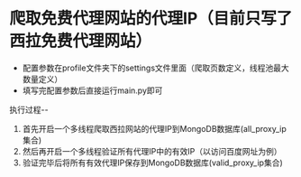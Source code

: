 爬取免费代理网站的代理IP（目前只写了西拉免费代理网站）
===
* 配置参数在profile文件夹下的settings文件里面（爬取页数定义，线程池最大数量定义）
* 填写完配置参数后直接运行main.py即可

执行过程--
1. 首先开启一个多线程爬取西拉网站的代理IP到MongoDB数据库(all_proxy_ip集合)
2. 然后再开启一个多线程验证所有代理IP中的有效IP（以访问百度网址为例）
3. 验证完毕后将所有有效代理IP保存到MongoDB数据库(valid_proxy_ip集合)
